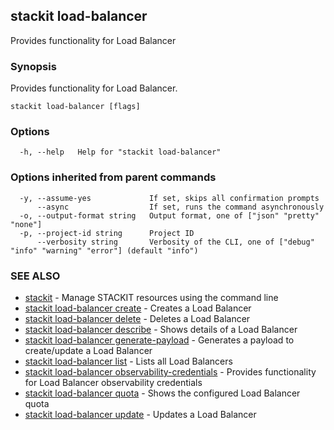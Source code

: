 ## stackit load-balancer

Provides functionality for Load Balancer

### Synopsis

Provides functionality for Load Balancer.

```
stackit load-balancer [flags]
```

### Options

```
  -h, --help   Help for "stackit load-balancer"
```

### Options inherited from parent commands

```
  -y, --assume-yes             If set, skips all confirmation prompts
      --async                  If set, runs the command asynchronously
  -o, --output-format string   Output format, one of ["json" "pretty" "none"]
  -p, --project-id string      Project ID
      --verbosity string       Verbosity of the CLI, one of ["debug" "info" "warning" "error"] (default "info")
```

### SEE ALSO

* [stackit](./stackit.md)	 - Manage STACKIT resources using the command line
* [stackit load-balancer create](./stackit_load-balancer_create.md)	 - Creates a Load Balancer
* [stackit load-balancer delete](./stackit_load-balancer_delete.md)	 - Deletes a Load Balancer
* [stackit load-balancer describe](./stackit_load-balancer_describe.md)	 - Shows details of a Load Balancer
* [stackit load-balancer generate-payload](./stackit_load-balancer_generate-payload.md)	 - Generates a payload to create/update a Load Balancer
* [stackit load-balancer list](./stackit_load-balancer_list.md)	 - Lists all Load Balancers
* [stackit load-balancer observability-credentials](./stackit_load-balancer_observability-credentials.md)	 - Provides functionality for Load Balancer observability credentials
* [stackit load-balancer quota](./stackit_load-balancer_quota.md)	 - Shows the configured Load Balancer quota
* [stackit load-balancer update](./stackit_load-balancer_update.md)	 - Updates a Load Balancer

